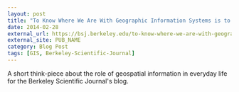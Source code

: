 ```yaml
---
layout: post
title: "To Know Where We Are With Geographic Information Systems is to Understand Who We Are"
date: 2014-02-28
external_url: https://bsj.berkeley.edu/to-know-where-we-are-with-geographic-information-systems-is-to-understand-who-we-are/
external_site: PUB_NAME
category: Blog Post
tags: [GIS, Berkeley-Scientific-Journal]
---
```

A short think-piece about the role of geospatial information in everyday life for the Berkeley Scientific Journal's blog.
